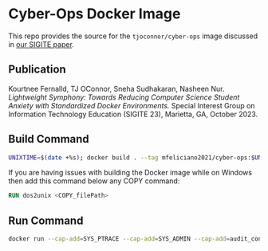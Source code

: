# Cyber-Ops Docker Image

This repo provides the source for the ``tjoconnor/cyber-ops`` image discussed in [our SIGITE paper](https://github.com/tj-oconnor/Publications/raw/main/pdf/sigite23fernalld.pdf).

## Publication

Kourtnee Fernalld, TJ OConnor, Sneha Sudhakaran, Nasheen Nur. *Lightweight Symphony: Towards Reducing Computer Science Student Anxiety with Standardized Docker Environments.* Special Interest Group on Information Technology Education (SIGITE 23), Marietta, GA, October 2023. 

## Build Command

```bash
UNIXTIME=$(date +%s); docker build . --tag mfeliciano2021/cyber-ops:$UNIXTIME && docker tag mfeliciano2021/cyber-ops:$UNIXTIME mfeliciano2021/cyber-ops:latest
```

If you are having issues with building the Docker image while on Windows then add this command below any COPY command:

```Dockerfile
RUN dos2unix <COPY_filePath>
```

## Run Command
```bash
docker run --cap-add=SYS_PTRACE --cap-add=SYS_ADMIN --cap-add=audit_control --security-opt seccomp=unconfined --privileged --platform linux/amd64  -ti --name=cyber-ops cyber-ops:latest
```





